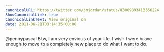 ```yaml
---
canonicalURL: https://twitter.com/jmjordan/status/83009893413556224
ShowCanonicalLink: true
CanonicalLinkText: View original on
date: 2011-06-21T03:14:35+00:00
---
```

@pennypascal Btw, I am very envious of your life. I wish I were brave enough to move to a completely new place to do what I want to do.